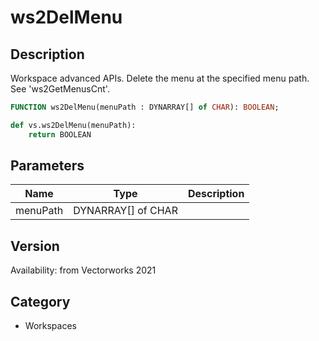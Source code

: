 # ws2DelMenu

## Description
Workspace advanced APIs. Delete the menu at the specified menu path. See 'ws2GetMenusCnt'.

```pascal
FUNCTION ws2DelMenu(menuPath : DYNARRAY[] of CHAR): BOOLEAN;
```

```python
def vs.ws2DelMenu(menuPath):
    return BOOLEAN
```

## Parameters
|Name|Type|Description|
|---|---|---|
|menuPath|DYNARRAY[] of CHAR|   |

## Version
Availability: from Vectorworks 2021

## Category
* Workspaces

